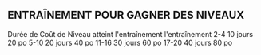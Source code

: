 ## ENTRAÎNEMENT POUR GAGNER DES NIVEAUX


Durée de Coût de
Niveau atteint l'entraînement l'entraînement
2-4 10 jours 20 po
5-10 20 jours 40 po
11-16 30 jours 60 po
17-20 40 jours 80 po
